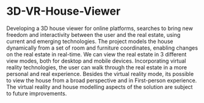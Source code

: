 # 3D-VR-House-Viewer
Developing a 3D house viewer for online platforms, searches to bring new freedom and interactivity between the user and the real estate, using current and emerging technologies. The project models the house dynamically from a set of room and furniture coordinates, enabling changes on the real estate in real-time. We can view the real estate in 3 different view modes, both for desktop and mobile devices. Incorporating virtual reality technologies, the user can walk through the real estate in a more personal and real experience. Besides the virtual reality mode, its possible to view the house from a broad perspective and in First-person experience. The virtual reality and house modelling aspects of the solution are subject to future improvements.
